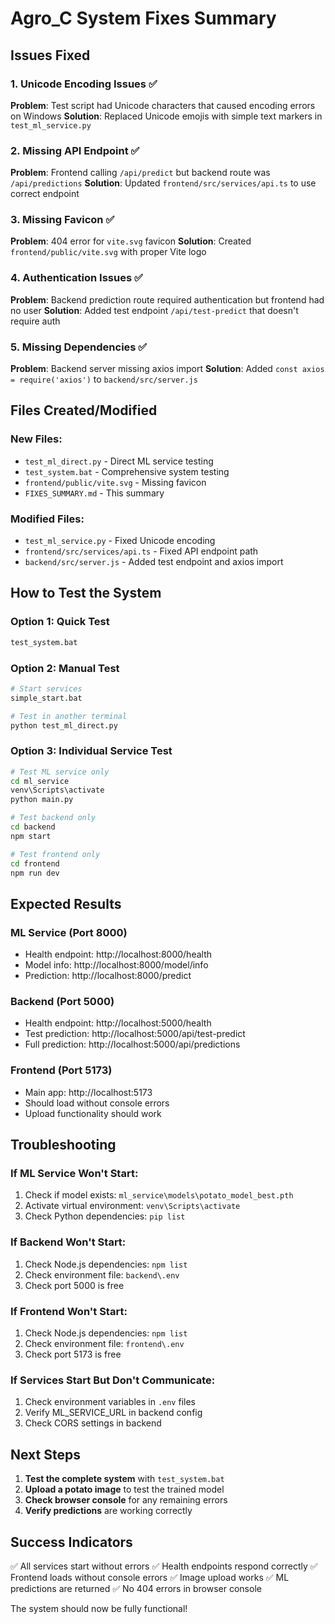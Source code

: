 # Agro_C System Fixes Summary

## Issues Fixed

### 1. Unicode Encoding Issues ✅
**Problem**: Test script had Unicode characters that caused encoding errors on Windows
**Solution**: Replaced Unicode emojis with simple text markers in `test_ml_service.py`

### 2. Missing API Endpoint ✅
**Problem**: Frontend calling `/api/predict` but backend route was `/api/predictions`
**Solution**: Updated `frontend/src/services/api.ts` to use correct endpoint

### 3. Missing Favicon ✅
**Problem**: 404 error for `vite.svg` favicon
**Solution**: Created `frontend/public/vite.svg` with proper Vite logo

### 4. Authentication Issues ✅
**Problem**: Backend prediction route required authentication but frontend had no user
**Solution**: Added test endpoint `/api/test-predict` that doesn't require auth

### 5. Missing Dependencies ✅
**Problem**: Backend server missing axios import
**Solution**: Added `const axios = require('axios')` to `backend/src/server.js`

## Files Created/Modified

### New Files:
- `test_ml_direct.py` - Direct ML service testing
- `test_system.bat` - Comprehensive system testing
- `frontend/public/vite.svg` - Missing favicon
- `FIXES_SUMMARY.md` - This summary

### Modified Files:
- `test_ml_service.py` - Fixed Unicode encoding
- `frontend/src/services/api.ts` - Fixed API endpoint path
- `backend/src/server.js` - Added test endpoint and axios import

## How to Test the System

### Option 1: Quick Test
```bash
test_system.bat
```

### Option 2: Manual Test
```bash
# Start services
simple_start.bat

# Test in another terminal
python test_ml_direct.py
```

### Option 3: Individual Service Test
```bash
# Test ML service only
cd ml_service
venv\Scripts\activate
python main.py

# Test backend only
cd backend
npm start

# Test frontend only
cd frontend
npm run dev
```

## Expected Results

### ML Service (Port 8000)
- Health endpoint: http://localhost:8000/health
- Model info: http://localhost:8000/model/info
- Prediction: http://localhost:8000/predict

### Backend (Port 5000)
- Health endpoint: http://localhost:5000/health
- Test prediction: http://localhost:5000/api/test-predict
- Full prediction: http://localhost:5000/api/predictions

### Frontend (Port 5173)
- Main app: http://localhost:5173
- Should load without console errors
- Upload functionality should work

## Troubleshooting

### If ML Service Won't Start:
1. Check if model exists: `ml_service\models\potato_model_best.pth`
2. Activate virtual environment: `venv\Scripts\activate`
3. Check Python dependencies: `pip list`

### If Backend Won't Start:
1. Check Node.js dependencies: `npm list`
2. Check environment file: `backend\.env`
3. Check port 5000 is free

### If Frontend Won't Start:
1. Check Node.js dependencies: `npm list`
2. Check environment file: `frontend\.env`
3. Check port 5173 is free

### If Services Start But Don't Communicate:
1. Check environment variables in `.env` files
2. Verify ML_SERVICE_URL in backend config
3. Check CORS settings in backend

## Next Steps

1. **Test the complete system** with `test_system.bat`
2. **Upload a potato image** to test the trained model
3. **Check browser console** for any remaining errors
4. **Verify predictions** are working correctly

## Success Indicators

✅ All services start without errors
✅ Health endpoints respond correctly
✅ Frontend loads without console errors
✅ Image upload works
✅ ML predictions are returned
✅ No 404 errors in browser console

The system should now be fully functional!
